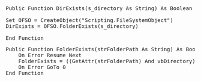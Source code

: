 <pre>
Public Function DirExists(s_directory As String) As Boolean

Set OFSO = CreateObject("Scripting.FileSystemObject")
DirExists = OFSO.FolderExists(s_directory)

End Function
</pre>

<pre>
Public Function FolderExists(strFolderPath As String) As Boolean
    On Error Resume Next
    FolderExists = ((GetAttr(strFolderPath) And vbDirectory) = vbDirectory)
    On Error GoTo 0
End Function
</pre>
